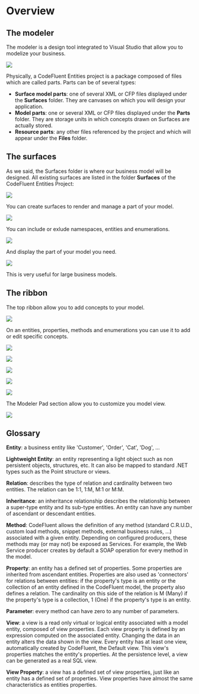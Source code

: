 # Overview

## The modeler

The modeler is a design tool integrated to Visual Studio that allow you to modelize your business.

![](img/modeling-02.png)

Physically, a CodeFluent Entities project is a package composed of files which are called parts. Parts can be of several types:

* **Surface model parts**: one of several XML or CFP files displayed under the **Surfaces** folder. They are canvases on which you will design your application.
* **Model parts**: one or several XML or CFP files displayed under the **Parts** folder. They are storage units in which concepts drawn on Surfaces are actually stored.
* **Resource parts**: any other files referenced by the project and which will appear under the **Files** folder. 

## The surfaces

As we said, the Surfaces folder is where our business model will be designed. All existing surfaces are listed in the folder **Surfaces** of the CodeFluent Entities Project:

![](img/modeling-01.png)

You can create surfaces to render and manage a part of your model.

![](img/modeling-10.png)

You can include or exlude namespaces, entities and enumerations.

![](img/modeling-11.png)

And display the part of your model you need.

![](img/modeling-12.png)

This is very useful for large business models.

## The ribbon

The top ribbon allow you to add concepts to your model.

![](img/modeling-03.png)

On an entities, properties, methods and enumerations you can use it to add or edit specific concepts.

![](img/modeling-04.png)

![](img/modeling-05.png)

![](img/modeling-06.png)

![](img/modeling-07.png)

![](img/modeling-08.png)

The Modeler Pad section allow you to customize you model view.

![](img/modeling-09.png)

## Glossary

**Entity**: a business entity like 'Customer', 'Order', 'Cat', 'Dog', ...

**Lightweight Entity**: an entity representing a light object such as non persistent objects, structures, etc. It can also be mapped to standard .NET types such as the Point structure or views.

**Relation**: describes the type of relation and cardinality between two entities. The relation can be 1:1, 1:M, M:1 or M:M.

**Inheritance**: an inheritance relationship describes the relationship between a super-type entity and its sub-type entities. An entity can have any number of ascendant or descendant entities.

**Method**: CodeFluent allows the definition of any method (standard C.R.U.D., custom load methods, snippet methods, external business rules, ...) associated with a given entity. Depending on configured producers, these methods may (or may not) be exposed as Services. For example, the Web Service producer creates by default a SOAP operation for every method in the model.

**Property**: an entity has a defined set of properties. Some properties are inherited from ascendant entities. Properties are also used as 'connectors' for relations between entities: if the property's type is an entity or the collection of an entity defined in the CodeFluent model, the property also defines a relation. The cardinality on this side of the relation is M (Many) if the property's type is a collection, 1 (One) if the property's type is an entity.

**Parameter**: every method can have zero to any number of parameters.

**View**: a view is a read only virtual or logical entity associated with a model entity, composed of view properties. Each view property is defined by an expression computed on the associated entity. Changing the data in an entity alters the data shown in the view. Every entity has at least one view, automatically created by CodeFluent, the Default view. This view's properties matches the entity's properties.  At the persistence level, a view can be generated as a real SQL view.

**View Property**: a view has a defined set of view properties, just like an entity has a defined set of properties. View properties have almost the same characteristics as entities properties.